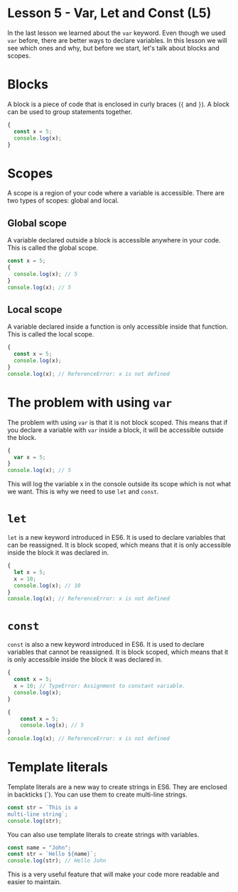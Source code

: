 # Lesson 5 - Var, Let and Const (L5)

In the last lesson we learned about the `var` keyword.
Even though we used `var` before, there are better ways to declare variables.
In this lesson we will see which ones and why, but before we start, let's talk about blocks and scopes.

# Blocks

A block is a piece of code that is enclosed in curly braces (`{` and `}`).
A block can be used to group statements together.

```js
{
  const x = 5;
  console.log(x);
}
```

# Scopes

A scope is a region of your code where a variable is accessible.
There are two types of scopes: global and local.

## Global scope

A variable declared outside a block is accessible anywhere in your code.
This is called the global scope.

```js
const x = 5;
{
  console.log(x); // 5
}
console.log(x); // 5
```

## Local scope

A variable declared inside a function is only accessible inside that function.
This is called the local scope.

```js
{
  const x = 5;
  console.log(x);
}
console.log(x); // ReferenceError: x is not defined
```

# The problem with using `var`

The problem with using `var` is that it is not block scoped.
This means that if you declare a variable with `var` inside a block, it will be accessible outside the block.

```js
{
  var x = 5;
}
console.log(x); // 5
```

This will log the variable x in the console outside its scope which is not what we want.
This is why we need to use `let` and `const`.

# `let`

`let` is a new keyword introduced in ES6.
It is used to declare variables that can be reassigned.
It is block scoped, which means that it is only accessible inside the block it was declared in.

```js
{
  let x = 5;
  x = 10;
  console.log(x); // 10
}
console.log(x); // ReferenceError: x is not defined
```

# `const`

`const` is also a new keyword introduced in ES6.
It is used to declare variables that cannot be reassigned.
It is block scoped, which means that it is only accessible inside the block it was declared in.

```js
{
  const x = 5;
  x = 10; // TypeError: Assignment to constant variable.
  console.log(x);
}
```

```js
{
    const x = 5;
    console.log(x); // 5
}
console.log(x); // ReferenceError: x is not defined
```

# Template literals

Template literals are a new way to create strings in ES6.
They are enclosed in backticks (\`).
You can use them to create multi-line strings.

```js
const str = `This is a
multi-line string`;
console.log(str);
```

You can also use template literals to create strings with variables.

```js
const name = "John";
const str = `Hello ${name}`;
console.log(str); // Hello John
```

This is a very useful feature that will make your code more readable and easier to maintain.
